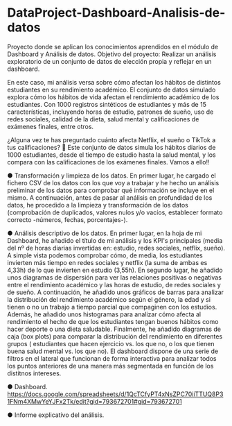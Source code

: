 # DataProject-Dashboard-Analisis-de-datos
Proyecto donde se aplican los conocimientos aprendidos en el módulo de Dashboard y Análisis de datos.
Objetivo del proyecto: Realizar un análisis exploratorio de un conjunto de datos de elección propia y reflejar en un dashboard. 

En este caso, mi análisis versa sobre cómo afectan los hábitos de distintos estudiantes en su rendimiento académico. El conjunto de datos simulado explora cómo los hábitos de vida afectan el rendimiento académico de los estudiantes. Con 1000 registros sintéticos de estudiantes y más de 15 características, incluyendo horas de estudio, patrones de sueño, uso de redes sociales, calidad de la dieta, salud mental y calificaciones de exámenes finales, entre otros.

¿Alguna vez te has preguntado cuánto afecta Netflix, el sueño o TikTok a tus calificaciones? 👀 Este conjunto de datos simula los hábitos diarios de 1000 estudiantes, desde el tiempo de estudio hasta la salud mental, y los compara con las calificaciones de los exámenes finales. Vamos a ello!!

● Transformación y limpieza de los datos.
En primer lugar, he cargado el fichero CSV de los datos con los que voy a trabajar y he hecho un análisis preliminar de los datos para comprobar qué información se incluye en el mismo. A continuación, antes de pasar al análisis en profundidad de los datos, he procedido a la limpieza y transformación de los datos (comprobación de duplicados, valores nulos y/o vacíos, establecer formato correcto -números, fechas, porcentajes-).

● Análisis descriptivo de los datos.
En primer lugar, en la hoja de mi Dashboard, he añadido el título de mi análisis y los KPI's principales (media del nº de horas diarias invertidas en: estudio, redes sociales, netflix, sueño). A simple vista podemos comprobar cómo, de media, los estudiantes invierten más tiempo en redes sociales y netflix (la suma de ambas es 4,33h) de lo que invierten en estudio (3,55h). 
En segundo lugar, he añadido unos diagramas de dispersión para ver las relaciones positivas o negativas entre el rendimiento académico y las horas de estudio, de redes sociales y de sueño.
A continuación, he añadido unos gráficos de barras para analizar la distribución del rendimiento académico según el género, la edad y si tienen o no un trabajo a tiempo parcial que compaginen con los estudios. Además, he añadido unos histogramas para analizar cómo afecta al rendimiento el hecho de que los estudiantes tengan buenos hábitos como hacer deporte o una dieta saludable.
Finalmente, he añadido diagramas de caja (box plots) para comparar la distribución del rendimiento en diferentes grupos ( estudiantes que hacen ejercicio vs. los que no, o los que tienen buena salud mental vs. los que no).
El dashboard dispone de una serie de filtros en el lateral que funcionan de forma interactiva para analizar todos los puntos anteriores de una manera más segmentada en función de los distitnos intereses.

● Dashboard.
https://docs.google.com/spreadsheets/d/1QcTCfyPT4xNsZPC70iiTTUQ8P31FNm4XMwYeYJFx2Tk/edit?gid=793672701#gid=793672701

● Informe explicativo del análisis.


